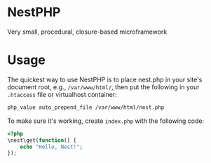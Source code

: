 NestPHP
=======

Very small, procedural, closure-based microframework

Usage
=====
The quickest way to use NestPHP is to place nest.php in your site's document root, e.g., ``/var/www/html/``, then put the following in your ``.htaccess`` file or virtualhost container:
```apache
php_value auto_prepend_file /var/www/html/nest.php
```
  
To make sure it's working, create ``index.php`` with the following code:
```php
<?php
\nest\get(function() {
    echo "Hello, Nest!";
});
```
      
  

